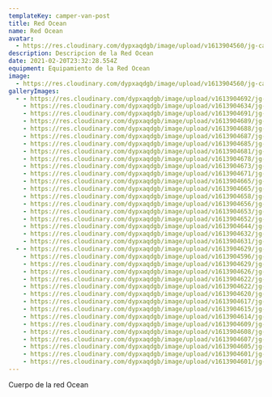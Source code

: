 ```yaml
---
templateKey: camper-van-post
title: Red Ocean
name: Red Ocean
avatar:
  - https://res.cloudinary.com/dypxaqdgb/image/upload/v1613904560/jg-camper/camper-vans/Red%20Ocean/avatar/IMG_7310_whiqff.jpg
description: Descripcion de la Red Ocean
date: 2021-02-20T23:32:28.554Z
equipment: Equipamiento de la Red Ocean
image:
  - https://res.cloudinary.com/dypxaqdgb/image/upload/v1613904560/jg-camper/camper-vans/Red%20Ocean/avatar/IMG_7310_whiqff.jpg
galleryImages:
  - - https://res.cloudinary.com/dypxaqdgb/image/upload/v1613904692/jg-camper/camper-vans/Red%20Ocean/IMG_7326_blc5zg.jpg
    - https://res.cloudinary.com/dypxaqdgb/image/upload/v1613904634/jg-camper/camper-vans/Red%20Ocean/E26426AE-CB77-403A-A430-FEB0083D188C_d7yytf.jpg
    - https://res.cloudinary.com/dypxaqdgb/image/upload/v1613904691/jg-camper/camper-vans/Red%20Ocean/IMG_7328_ijoikp.jpg
    - https://res.cloudinary.com/dypxaqdgb/image/upload/v1613904689/jg-camper/camper-vans/Red%20Ocean/IMG_7322_jzylzm.jpg
    - https://res.cloudinary.com/dypxaqdgb/image/upload/v1613904688/jg-camper/camper-vans/Red%20Ocean/IMG_7324_l9aey6.jpg
    - https://res.cloudinary.com/dypxaqdgb/image/upload/v1613904687/jg-camper/camper-vans/Red%20Ocean/IMG_7321_byekll.jpg
    - https://res.cloudinary.com/dypxaqdgb/image/upload/v1613904685/jg-camper/camper-vans/Red%20Ocean/IMG_7331_qnjcce.jpg
    - https://res.cloudinary.com/dypxaqdgb/image/upload/v1613904681/jg-camper/camper-vans/Red%20Ocean/IMG_7320_rna9yv.jpg
    - https://res.cloudinary.com/dypxaqdgb/image/upload/v1613904678/jg-camper/camper-vans/Red%20Ocean/IMG_7318_fnn1sw.jpg
    - https://res.cloudinary.com/dypxaqdgb/image/upload/v1613904673/jg-camper/camper-vans/Red%20Ocean/IMG_7276_2_i5s6ul.jpg
    - https://res.cloudinary.com/dypxaqdgb/image/upload/v1613904671/jg-camper/camper-vans/Red%20Ocean/IMG_7317_opnp4k.jpg
    - https://res.cloudinary.com/dypxaqdgb/image/upload/v1613904665/jg-camper/camper-vans/Red%20Ocean/IMG_7311_eh1txe.jpg
    - https://res.cloudinary.com/dypxaqdgb/image/upload/v1613904665/jg-camper/camper-vans/Red%20Ocean/IMG_7312_z6uixa.jpg
    - https://res.cloudinary.com/dypxaqdgb/image/upload/v1613904658/jg-camper/camper-vans/Red%20Ocean/IMG_7310_utxiuu.jpg
    - https://res.cloudinary.com/dypxaqdgb/image/upload/v1613904656/jg-camper/camper-vans/Red%20Ocean/IMG_7294_zridyf.jpg
    - https://res.cloudinary.com/dypxaqdgb/image/upload/v1613904653/jg-camper/camper-vans/Red%20Ocean/IMG_7295_bnkl67.jpg
    - https://res.cloudinary.com/dypxaqdgb/image/upload/v1613904652/jg-camper/camper-vans/Red%20Ocean/IMG_7270_cj4dhv.jpg
    - https://res.cloudinary.com/dypxaqdgb/image/upload/v1613904644/jg-camper/camper-vans/Red%20Ocean/IMG_7171_wmb8qn.jpg
    - https://res.cloudinary.com/dypxaqdgb/image/upload/v1613904632/jg-camper/camper-vans/Red%20Ocean/FA9B7D89-BE96-499E-A156-52425B3A6BC9_qud2af.jpg
    - https://res.cloudinary.com/dypxaqdgb/image/upload/v1613904631/jg-camper/camper-vans/Red%20Ocean/IMG_7169_yk2yjh.jpg
  - - https://res.cloudinary.com/dypxaqdgb/image/upload/v1613904629/jg-camper/camper-vans/Red%20Ocean/DAEBB400-B532-44FC-947E-708EFEF6FB51_wt8ixn.jpg
    - https://res.cloudinary.com/dypxaqdgb/image/upload/v1613904596/jg-camper/camper-vans/Red%20Ocean/6CF493E8-131D-4217-A69E-F43EC769A674_kpa5yn.jpg
    - https://res.cloudinary.com/dypxaqdgb/image/upload/v1613904629/jg-camper/camper-vans/Red%20Ocean/DF152CFD-92A6-48E1-B60C-7B48D2B25BF0_apmxyk.jpg
    - https://res.cloudinary.com/dypxaqdgb/image/upload/v1613904626/jg-camper/camper-vans/Red%20Ocean/E0DAAA0D-B888-44B0-B20C-D2643A072484_ugobw5.jpg
    - https://res.cloudinary.com/dypxaqdgb/image/upload/v1613904622/jg-camper/camper-vans/Red%20Ocean/B604C9D9-2DDE-44E9-9D32-81A371008C9D_qf3356.jpg
    - https://res.cloudinary.com/dypxaqdgb/image/upload/v1613904622/jg-camper/camper-vans/Red%20Ocean/C05B313C-061E-4BB1-9B65-542B10045CE7_pdcxes.jpg
    - https://res.cloudinary.com/dypxaqdgb/image/upload/v1613904620/jg-camper/camper-vans/Red%20Ocean/B7B31C87-5185-403D-B8DC-EB6DC82F09D7_eiezdr.jpg
    - https://res.cloudinary.com/dypxaqdgb/image/upload/v1613904617/jg-camper/camper-vans/Red%20Ocean/A46E1B0D-7085-4818-A97A-F11F9621109A_uhzywc.jpg
    - https://res.cloudinary.com/dypxaqdgb/image/upload/v1613904615/jg-camper/camper-vans/Red%20Ocean/98564C03-B264-4745-A000-982F1AAA1976_nrmoon.jpg
    - https://res.cloudinary.com/dypxaqdgb/image/upload/v1613904614/jg-camper/camper-vans/Red%20Ocean/60045B5A-45C2-49DC-86AC-91C3997D828E_pjacln.jpg
    - https://res.cloudinary.com/dypxaqdgb/image/upload/v1613904609/jg-camper/camper-vans/Red%20Ocean/81A9E715-E251-4BCB-A6E0-CCCA95402957_fdsk9t.jpg
    - https://res.cloudinary.com/dypxaqdgb/image/upload/v1613904608/jg-camper/camper-vans/Red%20Ocean/9776D0B4-6193-448D-9A7B-2BA9A935856D_evv9mi.jpg
    - https://res.cloudinary.com/dypxaqdgb/image/upload/v1613904607/jg-camper/camper-vans/Red%20Ocean/754D4AAA-C904-46DF-9127-C5A73B830747_x4mibe.jpg
    - https://res.cloudinary.com/dypxaqdgb/image/upload/v1613904605/jg-camper/camper-vans/Red%20Ocean/52D0A1D8-7F10-4B85-A9F6-9E13D6B0304C_mcijp4.jpg
    - https://res.cloudinary.com/dypxaqdgb/image/upload/v1613904601/jg-camper/camper-vans/Red%20Ocean/48FEEC43-5EBE-444A-8F36-2166D852F0E9_ip1cxs.jpg
    - https://res.cloudinary.com/dypxaqdgb/image/upload/v1613904601/jg-camper/camper-vans/Red%20Ocean/8F5C8805-7592-4C3C-866C-72D7F73B10F3_hierw8.jpg
---
```

Cuerpo de la red Ocean
